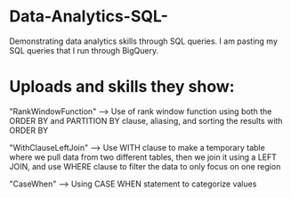 # Data-Analytics-SQL-
Demonstrating data analytics skills through SQL queries. I am pasting my SQL queries that I run through BigQuery.


# Uploads and skills they show:
"RankWindowFunction" --> Use of rank window function using both the ORDER BY and PARTITION BY clause, aliasing, and sorting the results with ORDER BY

"WithClauseLeftJoin" --> Use WITH clause to make a temporary table where we pull data from two different tables, then we join it using a LEFT JOIN, and use WHERE clause to filter the data to only focus on one region

"CaseWhen" --> Using CASE WHEN statement to categorize values 
